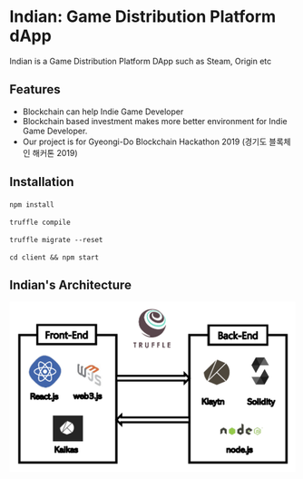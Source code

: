 # Indian: Game Distribution Platform dApp

Indian is a Game Distribution Platform DApp such as Steam, Origin etc


## Features
* Blockchain can help Indie Game Developer
* Blockchain based investment makes more better environment for Indie Game Developer.
* Our project is for Gyeongi-Do Blockchain Hackathon 2019 (경기도 블록체인 해커톤 2019)

## Installation

` npm install `

` truffle compile `

` truffle migrate --reset `

` cd client && npm start `

## Indian's Architecture

![Alt text](client/public/img/structure.png)